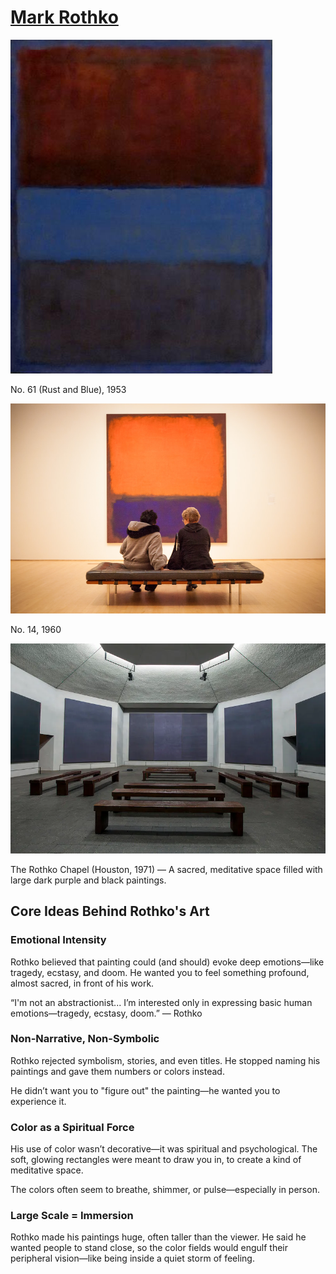 # [Mark Rothko](https://www.markrothko.org/)
![CMark Rothko](./MarkRothko-1.jpg "CMark Rothko")

No. 61 (Rust and Blue), 1953

![CMark Rothko](./MarkRothko-2.jpg "CMark Rothko")

No. 14, 1960

![CMark Rothko](./MarkRothko-3.webp "CMark Rothko")

The Rothko Chapel (Houston, 1971) — A sacred, meditative space filled with large dark purple and black paintings.

## Core Ideas Behind Rothko's Art
### Emotional Intensity
Rothko believed that painting could (and should) evoke deep emotions—like tragedy, ecstasy, and doom. He wanted you to feel something profound, almost sacred, in front of his work.

“I'm not an abstractionist... I’m interested only in expressing basic human emotions—tragedy, ecstasy, doom.” — Rothko

### Non-Narrative, Non-Symbolic
Rothko rejected symbolism, stories, and even titles. He stopped naming his paintings and gave them numbers or colors instead.

He didn’t want you to "figure out" the painting—he wanted you to experience it.

### Color as a Spiritual Force
His use of color wasn’t decorative—it was spiritual and psychological. The soft, glowing rectangles were meant to draw you in, to create a kind of meditative space.

The colors often seem to breathe, shimmer, or pulse—especially in person.

### Large Scale = Immersion
Rothko made his paintings huge, often taller than the viewer. He said he wanted people to stand close, so the color fields would engulf their peripheral vision—like being inside a quiet storm of feeling.